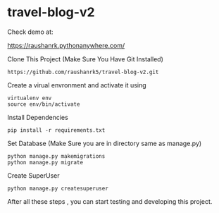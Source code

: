# travel-blog-v2
Check demo at:

https://raushanrk.pythonanywhere.com/


Clone This Project (Make Sure You Have Git Installed)
```
https://github.com/raushanrk5/travel-blog-v2.git
```
Create a virual envronment and activate it using
```
virtualenv env
source env/bin/activate
```
Install Dependencies 

```
pip install -r requirements.txt
```

Set Database (Make Sure you are in directory same as manage.py)
```
python manage.py makemigrations
python manage.py migrate
```
Create SuperUser 
```
python manage.py createsuperuser
```

After all these steps , you can start testing and developing this project. 
